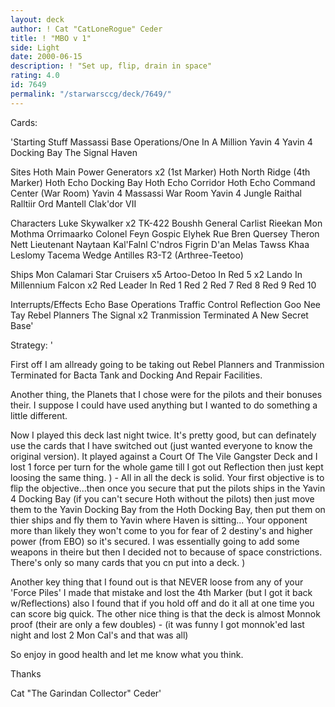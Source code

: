 ```yaml
---
layout: deck
author: ! Cat "CatLoneRogue" Ceder
title: ! "MBO v 1"
side: Light
date: 2000-06-15
description: ! "Set up, flip, drain in space"
rating: 4.0
id: 7649
permalink: "/starwarsccg/deck/7649/"
---
```

Cards: 

'Starting Stuff
Massassi Base Operations/One In A Million
Yavin 4
Yavin 4 Docking Bay
The Signal
Haven

Sites
Hoth Main Power Generators x2 (1st Marker)
Hoth North Ridge (4th Marker)
Hoth Echo Docking Bay
Hoth Echo Corridor
Hoth Echo Command Center (War Room)
Yavin 4 Massassi War Room
Yavin 4 Jungle
Raithal
Ralltiir
Ord Mantell
Clak'dor VII

Characters
Luke Skywalker x2
TK-422
Boushh
General Carlist Rieekan
Mon Mothma
Orrimaarko
Colonel Feyn Gospic
Elyhek Rue
Bren Quersey
Theron Nett
Lieutenant Naytaan
Kal'Falnl C'ndros
Figrin D'an
Melas
Tawss Khaa
Leslomy Tacema
Wedge Antilles
R3-T2 (Arthree-Teetoo)

Ships
Mon Calamari Star Cruisers x5
Artoo-Detoo In Red 5 x2
Lando In Millennium Falcon x2
Red Leader In Red 1
Red 2
Red 7
Red 8
Red 9
Red 10

Interrupts/Effects
Echo Base Operations
Traffic Control
Reflection
Goo Nee Tay
Rebel Planners
The Signal x2
Tranmission Terminated
A New Secret Base'

Strategy: '

First off I am allready going to be taking out Rebel Planners and Tranmission Terminated for Bacta Tank and Docking And Repair Facilities.

Another thing, the Planets that I chose were for the pilots and their bonuses their. I suppose I could have used anything but I wanted to do something a little different.

Now I played this deck last night twice. It's pretty good, but can definately use the cards that I have switched out (just wanted everyone to know the original version).
It played against a Court Of The Vile Gangster Deck and I lost 1 force per turn for the whole game till I got out Reflection then just kept loosing the same thing. ) - All in all the deck is solid.
Your first objective is to flip the objective...then once you secure that put the pilots ships in the Yavin 4 Docking Bay (if you can't secure Hoth without the pilots) then just move them to the Yavin Docking Bay from the Hoth Docking Bay, then put them on thier ships and fly them to Yavin where Haven is sitting...
Your opponent more than likely they won't come to you for fear of 2 destiny's and higher power (from EBO) so it's secured. I was essentially going to add some weapons in theire but then I decided not to because of space constrictions. There's only so many cards that you cn put into a deck. )

Another key thing that I found out is that NEVER loose from any of your 'Force Piles' I made that mistake and lost the 4th Marker (but I got it back w/Reflections) also I found that if you hold off and do it all at one time you can score big quick. The other nice thing is that the deck is almost Monnok proof (their are only a few doubles) - (it was funny I got monnok'ed last night and lost 2 Mon Cal's and that was all)

So enjoy in good health and let me know what you think.

Thanks

Cat "The Garindan Collector" Ceder'
